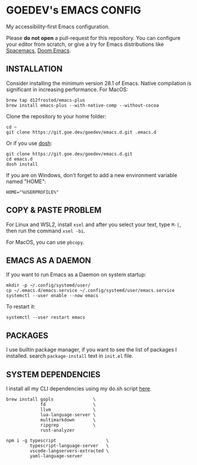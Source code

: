 # GOEDEV's EMACS CONFIG

My accessibility-first Emacs configuration.

Please **do not open** a pull-request for this repository. You can
configure your editor from scratch, or give a try for Emacs
distributions like [Spacemacs](https://www.spacemacs.org/), [Doom
Emacs](https://github.com/hlissner/doom-emacs).


## INSTALLATION

Consider installing the minimum version 28.1 of Emacs. Native
compilation is significant in increasing performance. For MacOS:

    brew tap d12frosted/emacs-plus
    brew install emacs-plus --with-native-comp --without-cocoa

Clone the repository to your home folder:

    cd ~
    git clone https://git.goe.dev/goedev/emacs.d.git .emacs.d

Or if you use [dosh](https://github.com/gkmngrgn/dosh/):

    git clone https://git.goe.dev/goedev/emacs.d.git
    cd emacs.d
    dosh install

If you are on Windows, don't forget to add a new environment variable
named "HOME":

    HOME="%USERPROFILE%"


## COPY & PASTE PROBLEM

For Linux and WSL2, install `xsel` and after you select your text,
type `M-|`, then run the command `xsel -bi`.

For MacOS, you can use `pbcopy`.


## EMACS AS A DAEMON

If you want to run Emacs as a Daemon on system startup:

    mkdir -p ~/.config/systemd/user/
    cp ~/.emacs.d/emacs.service ~/.config/systemd/user/emacs.service
    systemctl --user enable --now emacs

To restart it:

    systemctl --user restart emacs


## PACKAGES

I use builtin package manager, if you want to see the list of packages I
installed. search `package-install` text in `init.el` file.


## SYSTEM DEPENDENCIES

I install all my CLI dependencies using my do.sh script [here](https://git.goe.dev/goedev/config/src/branch/main/do.sh).

    brew install gopls               \
                 fd                  \
                 llvm                \
                 lua-language-server \
                 multimarkdown       \
                 ripgrep             \
                 rust-analyzer

    npm i -g typescript                   \
             typescript-language-server   \
             vscode-langservers-extracted \
             yaml-language-server
